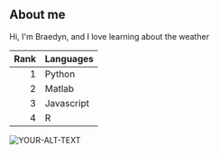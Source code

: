 ## About me

Hi, I'm Braedyn, and I love learning about the weather

| Rank | Languages |
|-----:|-----------|
|     1| Python    |
|     2| Matlab    |
|     3| Javascript|
|     4| R         |

<picture>
  <source media="(prefers-color-scheme: dark)" srcset="https://media.discordapp.net/attachments/970067575998402560/1000387681722830958/IMG_4243.jpg?ex=665727a1&is=6655d621&hm=3f14fbbee4ceb56fe41b70443d55ad5990dadc893a8628d10c46f4e113d65cb2&=&format=webp&width=722&height=542">
  <source media="(prefers-color-scheme: light)" srcset="https://media.discordapp.net/attachments/970067575998402560/1000387681722830958/IMG_4243.jpg?ex=665727a1&is=6655d621&hm=3f14fbbee4ceb56fe41b70443d55ad5990dadc893a8628d10c46f4e113d65cb2&=&format=webp&width=722&height=542">
 <img alt="YOUR-ALT-TEXT" src="https://media.discordapp.net/attachments/970067575998402560/1000387681722830958/IMG_4243.jpg?ex=665727a1&is=6655d621&hm=3f14fbbee4ceb56fe41b70443d55ad5990dadc893a8628d10c46f4e113d65cb2&=&format=webp&width=722&height=542">
</picture>
<!--
**braedyn-684/braedyn-684** is a ✨ _special_ ✨ repository because its `README.md` (this file) appears on your GitHub profile.

Here are some ideas to get you started:

- 🔭 I’m currently working on ...
- 🌱 I’m currently learning ...
- 👯 I’m looking to collaborate on ...
- 🤔 I’m looking for help with ...
- 💬 Ask me about ...
- 📫 How to reach me: ...
- 😄 Pronouns: ...
- ⚡ Fun fact: ...
-->
